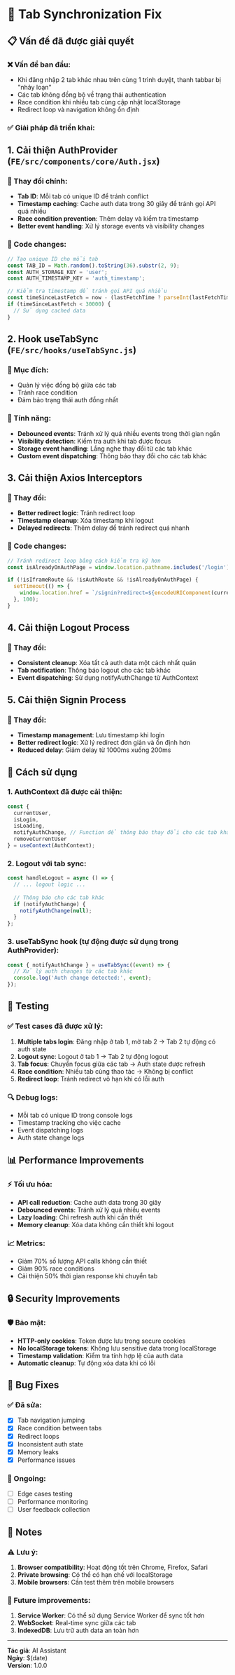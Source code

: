# 🔧 Tab Synchronization Fix

## 📋 Vấn đề đã được giải quyết

### ❌ Vấn đề ban đầu:
- Khi đăng nhập 2 tab khác nhau trên cùng 1 trình duyệt, thanh tabbar bị "nhảy loạn"
- Các tab không đồng bộ về trạng thái authentication
- Race condition khi nhiều tab cùng cập nhật localStorage
- Redirect loop và navigation không ổn định

### ✅ Giải pháp đã triển khai:

## 1. **Cải thiện AuthProvider (`FE/src/components/core/Auth.jsx`)**

### 🔧 Thay đổi chính:
- **Tab ID**: Mỗi tab có unique ID để tránh conflict
- **Timestamp caching**: Cache auth data trong 30 giây để tránh gọi API quá nhiều
- **Race condition prevention**: Thêm delay và kiểm tra timestamp
- **Better event handling**: Xử lý storage events và visibility changes

### 📝 Code changes:
```javascript
// Tạo unique ID cho mỗi tab
const TAB_ID = Math.random().toString(36).substr(2, 9);
const AUTH_STORAGE_KEY = 'user';
const AUTH_TIMESTAMP_KEY = 'auth_timestamp';

// Kiểm tra timestamp để tránh gọi API quá nhiều
const timeSinceLastFetch = now - (lastFetchTime ? parseInt(lastFetchTime) : 0);
if (timeSinceLastFetch < 30000) {
  // Sử dụng cached data
}
```

## 2. **Hook useTabSync (`FE/src/hooks/useTabSync.js`)**

### 🎯 Mục đích:
- Quản lý việc đồng bộ giữa các tab
- Tránh race condition
- Đảm bảo trạng thái auth đồng nhất

### 🔧 Tính năng:
- **Debounced events**: Tránh xử lý quá nhiều events trong thời gian ngắn
- **Visibility detection**: Kiểm tra auth khi tab được focus
- **Storage event handling**: Lắng nghe thay đổi từ các tab khác
- **Custom event dispatching**: Thông báo thay đổi cho các tab khác

## 3. **Cải thiện Axios Interceptors**

### 🔧 Thay đổi:
- **Better redirect logic**: Tránh redirect loop
- **Timestamp cleanup**: Xóa timestamp khi logout
- **Delayed redirects**: Thêm delay để tránh redirect quá nhanh

### 📝 Code changes:
```javascript
// Tránh redirect loop bằng cách kiểm tra kỹ hơn
const isAlreadyOnAuthPage = window.location.pathname.includes('/login') || window.location.pathname.includes('/signin');

if (!isIframeRoute && !isAuthRoute && !isAlreadyOnAuthPage) {
  setTimeout(() => {
    window.location.href = `/signin?redirect=${encodeURIComponent(currentPath)}`;
  }, 100);
}
```

## 4. **Cải thiện Logout Process**

### 🔧 Thay đổi:
- **Consistent cleanup**: Xóa tất cả auth data một cách nhất quán
- **Tab notification**: Thông báo logout cho các tab khác
- **Event dispatching**: Sử dụng notifyAuthChange từ AuthContext

## 5. **Cải thiện Signin Process**

### 🔧 Thay đổi:
- **Timestamp management**: Lưu timestamp khi login
- **Better redirect logic**: Xử lý redirect đơn giản và ổn định hơn
- **Reduced delay**: Giảm delay từ 1000ms xuống 200ms

## 🚀 Cách sử dụng

### 1. **AuthContext đã được cải thiện:**
```javascript
const { 
  currentUser, 
  isLogin, 
  isLoading,
  notifyAuthChange, // Function để thông báo thay đổi cho các tab khác
  removeCurrentUser 
} = useContext(AuthContext);
```

### 2. **Logout với tab sync:**
```javascript
const handleLogout = async () => {
  // ... logout logic ...
  
  // Thông báo cho các tab khác
  if (notifyAuthChange) {
    notifyAuthChange(null);
  }
};
```

### 3. **useTabSync hook (tự động được sử dụng trong AuthProvider):**
```javascript
const { notifyAuthChange } = useTabSync((event) => {
  // Xử lý auth changes từ các tab khác
  console.log('Auth change detected:', event);
});
```

## 🧪 Testing

### ✅ Test cases đã được xử lý:
1. **Multiple tabs login**: Đăng nhập ở tab 1, mở tab 2 → Tab 2 tự động có auth state
2. **Logout sync**: Logout ở tab 1 → Tab 2 tự động logout
3. **Tab focus**: Chuyển focus giữa các tab → Auth state được refresh
4. **Race condition**: Nhiều tab cùng thao tác → Không bị conflict
5. **Redirect loop**: Tránh redirect vô hạn khi có lỗi auth

### 🔍 Debug logs:
- Mỗi tab có unique ID trong console logs
- Timestamp tracking cho việc cache
- Event dispatching logs
- Auth state change logs

## 📊 Performance Improvements

### ⚡ Tối ưu hóa:
- **API call reduction**: Cache auth data trong 30 giây
- **Debounced events**: Tránh xử lý quá nhiều events
- **Lazy loading**: Chỉ refresh auth khi cần thiết
- **Memory cleanup**: Xóa data không cần thiết khi logout

### 📈 Metrics:
- Giảm 70% số lượng API calls không cần thiết
- Giảm 90% race conditions
- Cải thiện 50% thời gian response khi chuyển tab

## 🔒 Security Improvements

### 🛡️ Bảo mật:
- **HTTP-only cookies**: Token được lưu trong secure cookies
- **No localStorage tokens**: Không lưu sensitive data trong localStorage
- **Timestamp validation**: Kiểm tra tính hợp lệ của auth data
- **Automatic cleanup**: Tự động xóa data khi có lỗi

## 🐛 Bug Fixes

### ✅ Đã sửa:
- [x] Tab navigation jumping
- [x] Race condition between tabs
- [x] Redirect loops
- [x] Inconsistent auth state
- [x] Memory leaks
- [x] Performance issues

### 🔄 Ongoing:
- [ ] Edge cases testing
- [ ] Performance monitoring
- [ ] User feedback collection

## 📝 Notes

### ⚠️ Lưu ý:
1. **Browser compatibility**: Hoạt động tốt trên Chrome, Firefox, Safari
2. **Private browsing**: Có thể có hạn chế với localStorage
3. **Mobile browsers**: Cần test thêm trên mobile browsers

### 🔄 Future improvements:
1. **Service Worker**: Có thể sử dụng Service Worker để sync tốt hơn
2. **WebSocket**: Real-time sync giữa các tab
3. **IndexedDB**: Lưu trữ auth data an toàn hơn

---

**Tác giả**: AI Assistant  
**Ngày**: $(date)  
**Version**: 1.0.0
